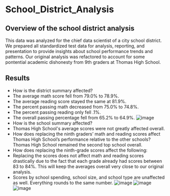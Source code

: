 # School_District_Analysis

## Overview of the school district analysis
This data was analyzed for the chief data scientist of a city school district. We prepared all standardized test data for analysis, reporting, and presentation to provide insights about school performance trends and patterns. Our original analysis was refactored to account for some pontential academic dishonesty from 9th graders at Thomas High School.

## Results

* How is the district summary affected?
*   The average math score fell from 79.0% to 78.9%.
*   The average reading score stayed the same at 81.9%.
*   The percent passing math decreased from 75.0% to 74.8%.
*   The percent passing reading only fell .1%.
*   The overall passing percentage fell from 65.2% to 64.9%.
![image](https://user-images.githubusercontent.com/96644316/162587492-e6631127-1828-46c2-85e4-a75c7b07ab4c.png)
* How is the school summary affected?
*   Thomas High School's average scores were not greatly affected overall. 
* How does replacing the ninth graders’ math and reading scores affect Thomas High School’s performance relative to the other schools?
   Thomas High School remained the second top school overall.
* How does replacing the ninth-grade scores affect the following:
*   Replacing the scores does not affect math and reading scores drastically due to the fact that each grade already had scores between 83 to 84%. This will keep the averages overall very close to our original analysis.
*   Scores by school spending, school size, and school type are unaffected as well. Everything rounds to the same number.
![image](https://user-images.githubusercontent.com/96644316/162587536-e8cac897-b6d9-4a74-91a4-424db9876b92.png)
![image](https://user-images.githubusercontent.com/96644316/162587540-99884df6-b7ee-4e7a-8641-ac5eaa624793.png)
![image](https://user-images.githubusercontent.com/96644316/162587544-383f21d7-c4af-4879-a844-bdf9e63fe948.png)
